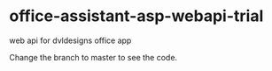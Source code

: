 # office-assistant-asp-webapi-trial
web api for dvldesigns office app

Change the branch to master to see the code.
